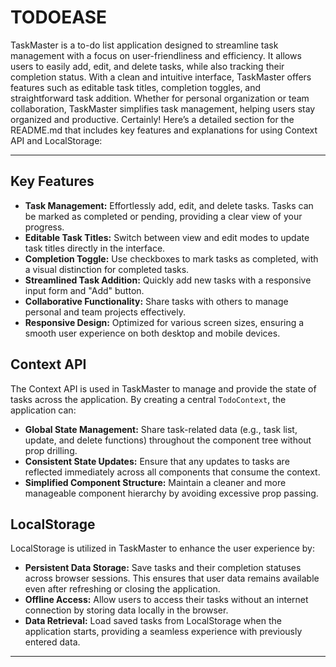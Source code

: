 # TODOEASE
TaskMaster is a to-do list application designed to streamline task management with a focus on user-friendliness and efficiency. It allows users to easily add, edit, and delete tasks, while also tracking their completion status. With a clean and intuitive interface, TaskMaster offers features such as editable task titles, completion toggles, and straightforward task addition. Whether for personal organization or team collaboration, TaskMaster simplifies task management, helping users stay organized and productive.
Certainly! Here’s a detailed section for the README.md that includes key features and explanations for using Context API and LocalStorage:

---

## Key Features

- **Task Management:** Effortlessly add, edit, and delete tasks. Tasks can be marked as completed or pending, providing a clear view of your progress.
- **Editable Task Titles:** Switch between view and edit modes to update task titles directly in the interface.
- **Completion Toggle:** Use checkboxes to mark tasks as completed, with a visual distinction for completed tasks.
- **Streamlined Task Addition:** Quickly add new tasks with a responsive input form and "Add" button.
- **Collaborative Functionality:** Share tasks with others to manage personal and team projects effectively.
- **Responsive Design:** Optimized for various screen sizes, ensuring a smooth user experience on both desktop and mobile devices.

## Context API

The Context API is used in TaskMaster to manage and provide the state of tasks across the application. By creating a central `TodoContext`, the application can:

- **Global State Management:** Share task-related data (e.g., task list, update, and delete functions) throughout the component tree without prop drilling.
- **Consistent State Updates:** Ensure that any updates to tasks are reflected immediately across all components that consume the context.
- **Simplified Component Structure:** Maintain a cleaner and more manageable component hierarchy by avoiding excessive prop passing.

## LocalStorage

LocalStorage is utilized in TaskMaster to enhance the user experience by:

- **Persistent Data Storage:** Save tasks and their completion statuses across browser sessions. This ensures that user data remains available even after refreshing or closing the application.
- **Offline Access:** Allow users to access their tasks without an internet connection by storing data locally in the browser.
- **Data Retrieval:** Load saved tasks from LocalStorage when the application starts, providing a seamless experience with previously entered data.

---

